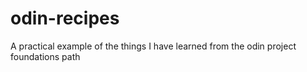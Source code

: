 # odin-recipes
A practical example of the things I have learned from the odin project foundations path
